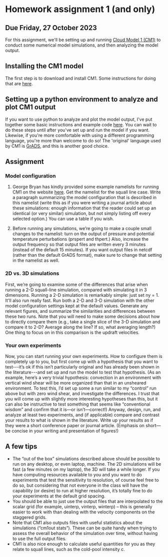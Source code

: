 # Homework assignment 1 (and only)
## Due Friday, 27 October 2023

For this assignment, we'll be setting up and running [Cloud Model 1 (CM1)](https://www2.mmm.ucar.edu/people/bryan/cm1/) to conduct some numerical model simulations, and then analyzing the model output.  

## Installing the CM1 model
The first step is to download and install CM1. Some instructions for doing that are [here](cm1_instructions.md).

## Setting up a python environment to analyze and plot CM1 output
If you want to use python to analyze and plot the model output, I've put together some basic instructions and example code [here](cm1_python_instructions.md). You can wait to do these steps until after you've set up and run the model if you want. Likewise, if you're more comfortable with using a different programming language, you're more than welcome to do so! The 'original' language used by CM1 is [GrADS](http://cola.gmu.edu/grads/), and this is another good choice.

## Assignment

### Model configuration
1. George Bryan has kindly provided some example namelists for running CM1 on the website [here](http://www2.mmm.ucar.edu/people/bryan/cm1/namelists/). Get the namelist for the squall line case. Write a paragraph summarizing the model configuration that is described in this namelist (write this as if you were writing a journal article about these simulations: enough information that the reader could set up an identical (or very similar) simulation, but not simply listing off every selected option.) You can use a table if you wish.

2. Before running any simulations, we’re going to make a couple small changes to the namelist: turn on the output of pressure and potential temperature perturbations (prspert and thpert.) Also, increase the output frequency so that output files are written every 3 minutes (instead of the default 15 minutes). If you want output files in netcdf (rather than the default GrADS format), make sure to change that setting in the namelist as well.

### 2D vs. 3D simulations

First, we’re going to examine some of the differences that arise when running a 2-D squall-line simulation, compared with simulating it in 3 dimensions. Running a 2-D simulation is remarkably simple: just set ny = 1. It'll also run really fast. Run both a 2-D and 3-D simulation with the other model configuration settings kept at the default values. Generate any relevant figures, and summarize the similarities and differences between these two runs. Note that you will need to make some decisions about how to directly compare them (e.g., take a single slice of the 3-D simulation and compare it to 2-D? Average along the line? If so, what averaging length?) One thing to focus on in this comparison is the updraft velocities. 

### Your own experiments
Now, you can start running your own experiments. How to configure them is completely up to you, but first come up with a hypothesis that you want to test---it’s ok if this isn’t particularly original and has already been shown in the literature---and set up and run the model to test that hypothesis. (As an example, here’s a very trivial hypothesis: convection in an environment with vertical wind shear will be more organized than that in an unsheared environment. To test this, I’d set up some a run similar to my “control” run above but with zero wind shear, and investigate the differences. I trust that you will come up with slightly more interesting hypotheses than this, but it can also be instructive to test something that seems like “conventional wisdom” and confirm that it is—or isn’t—correct!) Anyway, design, run, and analyze at least two experiments, and (if applicable) compare and contrast your results to what is shown in the literature. Write up your results as if they were a short conference paper or journal article. (Emphasis on short—be concise in your writing and presentation of figures!)

## A few tips
* The “out of the box” simulations described above should be possible to run on any desktop, or even laptop, machine. The 2D simulations will be fast (a few minutes on my laptop), the 3D will take a while longer. If you have computing resources available to you and you want to do experiments that test the sensitivity to resolution, of course feel free to do so, but considering that not everyone in the class will have the capability (or desire) to run at higher resolution, it’s totally fine to do your experiments at the default grid spacing.
* You should be able to just use the output files that are interpolated to the scalar grid (for example, uinterp, vinterp, winterp) – this is generally easier to work with than dealing with the velocity components on the staggered grids.
* Note that CM1 also outputs files with useful statistics about the simulations (“cm1out stats”). These can be quite handy when trying to assess the overall behavior of the simulation over time, without having to use the full output files.
* CM1 is also nice enough to calculate useful quantities for you as they relate to squall lines, such as the cold-pool intensity c.

